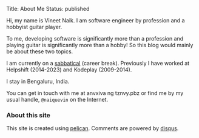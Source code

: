 Title: About Me
Status: published

Hi, my name is Vineet Naik. I am software engineer by profession and a
hobbyist guitar player.

To me, developing software is significantly more than a profession and
playing guitar is significantly more than a hobby! So this blog would
mainly be about these two topics.

I am currently on a
[sabbatical](https://www.youtube.com/watch?v=MNuOmTQdFjA) (career
break). Previously I have worked at Helpshift (2014-2023) and Kodeplay
(2009-2014).

I stay in Bengaluru, India.

You can get in touch with me at <email>anvxiva ng tznvy.pbz</email> or
find me by my usual handle, `@naiquevin` on the Internet.

### About this site

This site is created using
[pelican](https://getpelican.com/). Comments are powered by
[disqus](https://disqus.com/).
